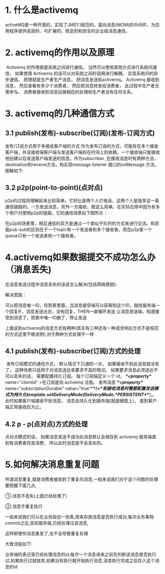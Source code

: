 # 1. 什么是activemq

​	activeMQ是一种开源的，实现了JMS1.1规范的，面向消息(MOM)的中间件，为应用程序提供高效的、可扩展的、稳定的和安全的企业级消息通信。

# 2. activemq的作用以及原理

​	Activemq 的作用就是系统之间进行通信。 当然可以使用其他方式进行系统间通信， 如果使用 Activemq 的话可以对系统之间的调用进行解耦， 实现系统间的异步通信。 原理就是生产者生产消息， 把消息发送给activemq。 Activemq 接收到消息， 然后查看有多少个消费者， 然后把消息转发给消费者， 此过程中生产者无需参与。 消费者接收到消息后做相应的处理和生产者没有任何关系。

# 3. activemq的几种通信方式

## 3.1 publish(发布)-subscribe(订阅)(发布-订阅方式)

​	发布/订阅方式用于多接收客户端的方式.作为发布订阅的方式，可能存在多个接收客户端，并且接收端客户端与发送客户端存在时间上的依赖。一个接收端只能接收他创建以后发送客户端发送的信息。作为subscriber ,在接收消息时有两种方法，destination的receive方法，和实现message listener 接口的onMessage 方法。 图解如下:



## 3.2 p2p(point-to-point)(点对点)

​	p2p的过程则理解起来比较简单。它好比是两个人打电话，这两个人是独享这一条通信链路的。一方发送消息，另外一方接收，就这么简单。在实际应用中因为有多个用户对使用p2p的链路，它的通信场景如下图所示：

  在p2p的场景里，相互通信的双方是通过一个类似于队列的方式来进行交流。和前面pub-sub的区别在于一个topic有一个发送者和多个接收者，而在p2p里一个queue只有一个发送者和一个接收者。

# 4.activemq如果数据提交不成功怎么办（消息丢失)

在消息发送过程中消息丢失的话该怎么解决(包括网络原因):

解决思路：

​	可以把消息唯一ID，存到表里面，当消息接受端可以获取到这个ID，就给服务端一个回复IF，消息发送出去，没有回复，THEN一直循环发送
让消息发送端，知道接受到消息了，把表中唯一ID删了，停止发送

上面说到activemq的消息方式有两种(其实有三种还有一种请求响应方式不是规范的方式这里不做说明),对于两种方式处理不一样

## 4.1 publish(发布)-subscribe(订阅)方式的处理

​	发布订阅模式的通信方式， 默认情况下只通知一次， 如果接收不到此消息就没有了。 这种场景只适用于对消息送达率要求不高的情况。 如果要求消息必须送达不可以丢失的话， 需要配置持久订阅。 每个订阅端定义一个 id， ***\*<property\**** name="clientId" >在订阅是向 activemq 注册。 发布消息 ***\*<property\**** name="subscriptionDurable" value="true"***\*/>\****和接收消息时需要配置发送模式为持久化template.setDeliveryMode(DeliveryMode.***\**PERSISTENT\**\***);。 此时如果客户端接收不到消息， 消息会持久化到服务端(就是硬盘上)， 直到客户端正常接收后为止。

## 4.2 p - p(点对点)方式的处理

点对点模式的话， 如果消息发送不成功此消息默认会保存到 activemq 服务端直到有消费者将其消费， 所以此时消息是不会丢失的。

# 5.如何解决消息重复问题

​	所谓消息重复,就是消费者接收到了重复的消息,一般来说我们对于这个问题的处理要把握下面几点,

①.消息不丢失(上面已经处理了)

②.消息不重复执行

一般来说我们可以在业务段加一张表,用来存放消息是否执行成功,每次业务事物commit之后,告知服务端,已经处理过该消息,

这样即使你消息重发了,也不会导致重复处理

大致流程如下:

​    业务端的表记录已经处理消息的id,每次一个消息进来之前先判断该消息是否执行过,如果执行过就放弃,如果没有执行就开始执行消息,消息执行完成之后存入这个消息的id



 